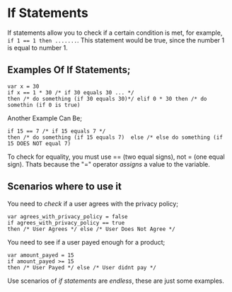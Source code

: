 # If Statements
If statements allow you to check if a certain condition is met, for example, `if 1 == 1 then .......`. This statement would be true, since the number 1 is equal to number 1.

## Examples Of If Statements;
```
var x = 30
if x == 1 * 30 /* if 30 equals 30 ... */ 
then /* do something (if 30 equals 30)*/ elif 0 * 30 then /* do somethin (if 0 is true)
```
Another Example Can Be;
```
if 15 == 7 /* if 15 equals 7 */ 
then /* do something (if 15 equals 7)  else /* else do something (if 15 DOES NOT equal 7)
```

To check for equality, you must use == (two equal signs), not = (one equal sign). Thats because the "=" operator *assigns* a value to the variable.


## Scenarios where to use it

You need to *check* if a user agrees with the privacy policy;
```
var agrees_with_privacy_policy = false
if agrees_with_privacy_policy == true
then /* User Agrees */ else /* User Does Not Agree */
```

You need to see if a user payed enough for a product;
```
var amount_payed = 15
if amount_payed >= 15
then /* User Payed */ else /* User didnt pay */
```

Use scenarios of *if statements* are *endless*, these are just some examples.


